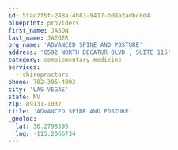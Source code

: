 ```yaml
---
id: 5fac7f6f-248a-4b83-9417-b08a2adbc8d4
blueprint: providers
first_name: JASON
last_name: JAEGER
org_name: 'ADVANCED SPINE AND POSTURE'
address: '6592 NORTH DECATUR BLVD., SUITE 115'
category: complementary-medicine
services:
  - chiropractors
phone: 702-396-4993
city: 'LAS VEGAS'
state: NV
zip: 89131-1037
title: 'ADVANCED SPINE AND POSTURE'
_geoloc:
  lat: 36.2798395
  lng: -115.2066734
---
```

